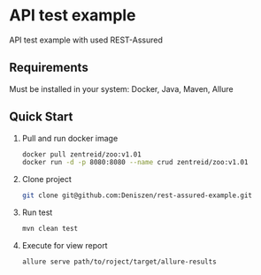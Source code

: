 # API test example
API test example with used REST-Assured

Requirements
------------
Must be installed in your system: Docker, Java, Maven, Allure

Quick Start
------------
1. Pull and run docker image
    ```bash 
    docker pull zentreid/zoo:v1.01
    docker run -d -p 8080:8080 --name crud zentreid/zoo:v1.01
    ```
2. Clone project
    ```bash
    git clone git@github.com:Deniszen/rest-assured-example.git
    ```
3. Run test
    ```bash
    mvn clean test
    ```
4. Execute for view report
    ```bash
    allure serve path/to/roject/target/allure-results
    ```